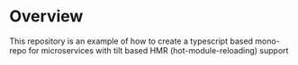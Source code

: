 # Overview

This repository is an example of how to create a typescript based mono-repo for microservices with tilt based HMR (hot-module-reloading) support
